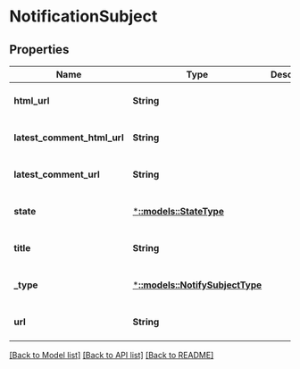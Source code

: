 # NotificationSubject

## Properties
Name | Type | Description | Notes
------------ | ------------- | ------------- | -------------
**html_url** | **String** |  | [optional] [default to null]
**latest_comment_html_url** | **String** |  | [optional] [default to null]
**latest_comment_url** | **String** |  | [optional] [default to null]
**state** | [***::models::StateType**](StateType.md) |  | [optional] [default to null]
**title** | **String** |  | [optional] [default to null]
**_type** | [***::models::NotifySubjectType**](NotifySubjectType.md) |  | [optional] [default to null]
**url** | **String** |  | [optional] [default to null]

[[Back to Model list]](../README.md#documentation-for-models) [[Back to API list]](../README.md#documentation-for-api-endpoints) [[Back to README]](../README.md)


